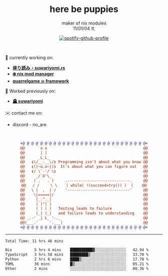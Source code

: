 <!--
**Nowaaru/nowaaru** is a ✨ _special_ ✨ repository because its `README.md` (this file) appears on your GitHub profile.

Here are some ideas to get you started:

- 🔭 I’m currently working on ...
- 🌱 I’m currently learning ...
- 👯 I’m looking to collaborate on ...
- 🤔 I’m looking for help with ...
- 💬 Ask me about ...
- 📫 How to reach me: ...
- 😄 Pronouns: ...
- ⚡ Fun fact: ...
-->

<h1 align="center"> here be puppies</h1>

<p align="center">
  maker of nix modules<br/>
  11/01/04 ♏ 
</p>

<!--
<p align="center">
╭──────────────────────────╮<br/>
│                        <a href="https://open.spotify.com/track/5iY3ZEHlQGFosdnROBDIg7?si=d7fd7fe8c7a747a1">Lavender</a>                      │<br/>
│               <a href="https://open.spotify.com/artist/6oeSQ4qmDQ7n89Rdt6tLLn?si=2773a05ce8b94a6c"><code>Rav</code></a>, <a href="https://open.spotify.com/artist/3vxcGARzVb3sETtt0Jxp7v?si=a4d26afacb46454f"><code>Kill Bill: The Rapper</code></a>               │<br/>
│             00:29 <a href="https://www.youtube.com/watch?v=dQw4w9WgXcQ">━━⬤</a>─────── 02:19              │<br/>
╰──────────────────────────╯<br/>
</p>
-->

<div align="center">

[![spotify-github-profile](https://spotify-github-profile.kittinanx.com/api/view?uid=fifkee&cover_image=true&theme=novatorem&show_offline=false&background_color=121212&interchange=true&bar_color=53b14f&bar_color_cover=false)](https://spotify-github-profile.kittinanx.com/api/view?uid=fifkee&redirect=true)

</div>
<br />

🦀 currently working on:
* **[座り読み・suwariyomi.rs](https://github.com/Nowaaru/suwariyomi.rs)**
* **[❄️ nix mod manager](https://github.com/Nowaaru/nix-mod-manager)**
* **[quarrelgame 💥 framework](https://github.com/quarrelgame-framework)**
   
💫 Worked previously on: 
- **[🪦 suwariyomi](https://github.com/Nowaaru/suwariyomi)**



✉️ contact me on:
- discord - no_are
<br />

<div align="center">
  
```diff
+@ @ @ @ @ @ @ @ @ @ @ @ @ @ @ @ @ @ @ @ @ @ @ @ @ @ @ @+
@@       o o                                           @@
@@       | |                                           @@
@@      _L_L_                                          @@
@@   ❮\/__-__\/❯ Programming isn't about what you know @@
@@   ❮(|~o.o~|)❯  It's about what you can figure out   @@
@@   ❮/ \`-'/ \❯                                       @@
@@     _/`U'\_                                         @@
@@    ( .   . )     .----------------------------.     @@
@@   / /     \ \    | while( !(succeed=try()) )  |    @@
@@   \ |  ,  | /    '----------------------------'     @@
@@    \|=====|/                                        @@
@@     |_.^._|                                         @@
@@     | |"| |                                         @@
@@     ( ) ( )   Testing leads to failure              @@
@@     |_| |_|   and failure leads to understanding    @@
@@ _.-' _j L_ '-._                                     @@
@@(___.'     '.___)                                    @@
+@ @ @ @ @ @ @ @ @ @ @ @ @ @ @ @ @ @ @ @ @ @ @ @ @ @ @ @+
```
  
</div>

---

<!--START_SECTION:waka-->

```txt
Total Time: 11 hrs 46 mins

Nix          5 hrs 4 mins    ██████████▓░░░░░░░░░░░░░░   42.94 %
TypeScript   3 hrs 58 mins   ████████▒░░░░░░░░░░░░░░░░   33.70 %
Python       2 hrs 6 mins    ████▒░░░░░░░░░░░░░░░░░░░░   17.78 %
TOML         36 mins         █▒░░░░░░░░░░░░░░░░░░░░░░░   05.21 %
Other        2 mins          ░░░░░░░░░░░░░░░░░░░░░░░░░   00.36 %
```

<!--END_SECTION:waka-->

<!--
[![Nowaaru's GitHub stats](https://github-readme-stats.vercel.app/api?username=Nowaaru&theme=dracula&show_icons=true)](https://github.com/anuraghazra/github-readme-stats)

[![Top Langs](https://github-readme-stats.vercel.app/api/top-langs/?username=Nowaaru&layout=compact&theme=dracula)](https://github.com/anuraghazra/github-readme-stats)
-->
